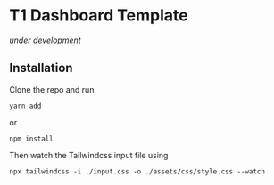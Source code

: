 # T1 Dashboard Template

_under development_

## Installation

Clone the repo and run

```
yarn add
```

or

```
npm install
```

Then watch the Tailwindcss input file using

```
npx tailwindcss -i ./input.css -o ./assets/css/style.css --watch
```
